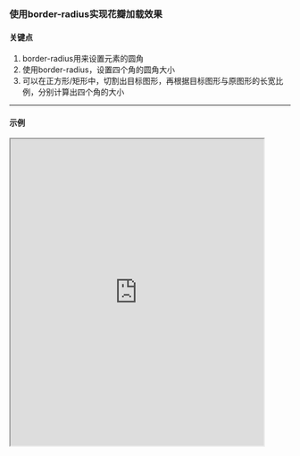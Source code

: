 ### 使用border-radius实现花瓣加载效果

#### 关键点
1. border-radius用来设置元素的圆角
2. 使用border-radius，设置四个角的圆角大小
3. 可以在正方形/矩形中，切割出目标图形，再根据目标图形与原图形的长宽比例，分别计算出四个角的大小

---

#### 示例
<iframe width="90%" height="550" allowfullscreen="allowfullscreen" src="https://codepen.io/superwtt/embed/qBbGqGr?height=450&theme-id=default&default-tab=result"></iframe>

